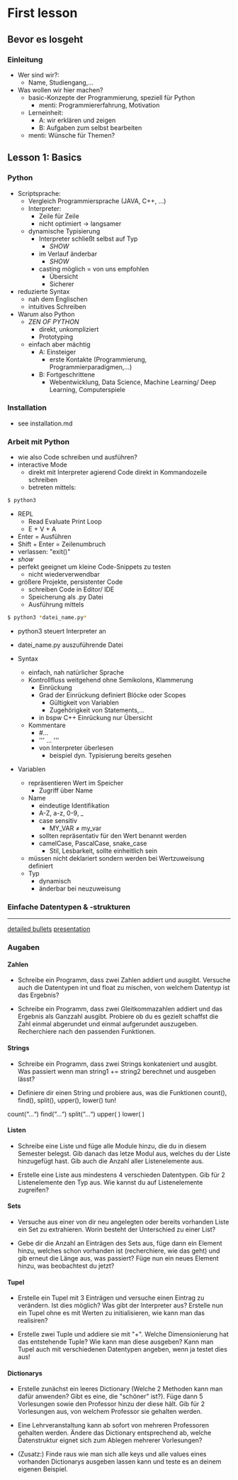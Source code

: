 # First lesson

## Bevor es losgeht

### Einleitung

- Wer sind wir?:
  - Name, Studiengang,...
- Was wollen wir hier machen?
  - basic-Konzepte der Programmierung, speziell für Python
    - menti: Programmiererfahrung, Motivation
  - Lerneinheit:
    - A: wir erklären und zeigen
    - B: Aufgaben zum selbst bearbeiten
  - menti: Wünsche für Themen?

## Lesson 1: Basics

### Python

- Scriptsprache:
  - Vergleich Programmiersprache (JAVA, C++, ...)
  - Interpreter:
    - Zeile für Zeile
    - nicht optimiert -> langsamer
  - dynamische Typisierung
    - Interpreter schließt selbst auf Typ
      - *SHOW*
    - im Verlauf änderbar
      - *SHOW*
    - casting möglich = von uns empfohlen
      - Übersicht
      - Sicherer
- reduzierte Syntax
  - nah dem Englischen
  - intuitives Schreiben
- Warum also Python
  - *ZEN OF PYTHON*
    - direkt, unkompliziert
    - Prototyping
  - einfach aber mächtig
    - A: Einsteiger
      - erste Kontakte (Programmierung, Programmierparadigmen,...)
    - B: Fortgeschrittene
      - Webentwicklung, Data Science, Machine Learning/ Deep Learning, Computerspiele

### Installation

- see installation.md

### Arbeit mit Python

- wie also Code schreiben und ausführen?
- interactive Mode
  - direkt mit Interpreter agierend
  Code direkt in Kommandozeile schreiben
  - betreten mittels:

```zsh
$ python3
```

  - REPL
    - Read Evaluate Print Loop
    - E + V + A
  - Enter = Ausführen
  - Shift + Enter = Zeilenumbruch
  - verlassen: "exit()"
  - *show*
  - perfekt geeignet um kleine Code-Snippets zu testen 
    - nicht wiederverwendbar
- größere Projekte, persistenter Code
  - schreiben Code in Editor/ IDE 
  - Speicherung als .py Datei
  - Ausführung mittels 

```zsh
$ python3 *datei_name.py* 
```
  - python3 steuert Interpreter an
  - datei_name.py auszuführende Datei

- Syntax
  - einfach, nah natürlicher Sprache
  - Kontrollfluss weitgehend ohne Semikolons, Klammerung
    - Einrückung
    - Grad der Einrückung definiert Blöcke oder Scopes
      - Gültigkeit von Variablen
      - Zugehörigkeit von Statements,...
    - in bspw C++ Einrückung nur Übersicht
  - Kommentare
    - #...
    - ''' ... '''
    - von Interpreter überlesen
      - beispiel dyn. Typisierung bereits gesehen
- Variablen
  - repräsentieren Wert im Speicher
    - Zugriff über Name
  - Name
    - eindeutige Identifikation
    - A-Z, a-z, 0-9, _
    - case sensitiv
      - MY_VAR ≠ my_var
    - sollten repräsentativ für den Wert benannt werden
    - camelCase, PascalCase, snake_case
      - Stil, Lesbarkeit, sollte einheitlich sein
  - müssen nicht deklariert sondern werden bei Wertzuweisung definiert
  - Typ
    - dynamisch
    - änderbar bei neuzuweisung

### Einfache Datentypen & -strukturen

---

[detailed bullets](https://docs.google.com/document/d/1ajODE2xZRfZ0tcr0La8fF50Lt_4n9iv19isfEGMoNlY/edit)
[presentation](https://www.mentimeter.com/app/dashboard)


### Augaben

#### Zahlen

+ Schreibe ein Programm, dass zwei Zahlen addiert und ausgibt. Versuche auch die Datentypen int und float zu mischen, von welchem Datentyp ist das Ergebnis?

+ Schreibe ein Programm, dass zwei Gleitkommazahlen addiert und das Ergebnis als Ganzzahl ausgibt. Probiere ob du es gezielt schaffst die Zahl einmal abgerundet und einmal aufgerundet auszugeben. Recherchiere nach den passenden Funktionen.

#### Strings

+ Schreibe ein Programm, dass zwei Strings konkateniert und ausgibt. Was passiert wenn man string1 += string2 berechnet und ausgeben lässt?

+ Definiere dir einen String und probiere aus, was die Funktionen count(), find(), split(), upper(), lower() tun!

count(“…“)
find(“…“)
split(“…“)
upper( )
lower( )

#### Listen

+ Schreibe eine Liste und füge alle Module hinzu, die du in diesem Semester belegst. Gib danach das letze Modul aus, welches du der Liste hinzugefügt hast. Gib auch die Anzahl aller Listenelemente aus.

+ Erstelle eine Liste aus mindestens 4 verschieden Datentypen. Gib für 2 Listenelemente den Typ aus. Wie kannst du auf Listenelemente zugreifen?

#### Sets
+ Versuche aus einer von dir neu angelegten oder bereits vorhanden Liste ein Set zu extrahieren. Worin besteht der Unterschied zu einer List?

+ Gebe dir die Anzahl an Einträgen des Sets aus, füge dann ein Element hinzu, welches schon vorhanden ist (recherchiere, wie das geht) und gib erneut die Länge aus, was passiert?
Füge nun ein neues Element hinzu, was beobachtest du jetzt?

#### Tupel
+ Erstelle ein Tupel mit 3 Einträgen und versuche einen Eintrag zu verändern. Ist dies möglich? Was gibt der Interpreter aus? Erstelle nun ein Tupel ohne es mit Werten zu initialisieren, wie kann man das realisiren?

+ Erstelle zwei Tuple und addiere sie mit "+". Welche Dimensionierung hat das entstehende Tuple? Wie kann man diese ausgeben? Kann man Tupel auch mit verschiedenen Datentypen angeben, wenn ja testet dies aus!

#### Dictionarys

+ Erstelle zunächst ein leeres Dictionary (Welche 2 Methoden kann man dafür anwenden? Gibt es eine, die "schöner" ist?). Füge dann 5 Vorlesungen sowie den Professor hinzu der diese hält. Gib für 2 Vorlesungen aus, von welchem Professor sie gehalten werden. 

+ Eine Lehrveranstaltung kann ab sofort von mehreren Professoren gehalten werden. Ändere das Dictionary entsprechend ab, welche Datenstruktur eignet sich zum Ablegen mehrerer Vorlesungen?

+ (Zusatz:) Finde raus wie man sich alle keys und alle values eines vorhanden Dictionarys ausgeben lassen kann und teste es an deinem eigenen Beispiel.
